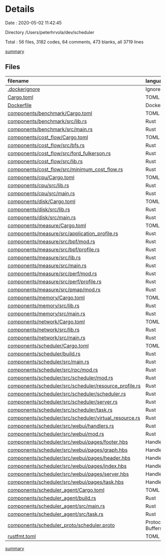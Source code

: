 # Details

Date : 2020-05-02 11:42:45

Directory /Users/peterhrvola/dev/scheduler

Total : 56 files,  3182 codes, 64 comments, 473 blanks, all 3719 lines

[summary](results.md)

## Files
| filename | language | code | comment | blank | total |
| :--- | :--- | ---: | ---: | ---: | ---: |
| [.dockerignore](/.dockerignore) | Ignore | 1 | 0 | 0 | 1 |
| [Cargo.toml](/Cargo.toml) | TOML | 12 | 0 | 1 | 13 |
| [Dockerfile](/Dockerfile) | Dockerfile | 10 | 0 | 3 | 13 |
| [components/benchmark/Cargo.toml](/components/benchmark/Cargo.toml) | TOML | 14 | 1 | 2 | 17 |
| [components/benchmark/src/lib.rs](/components/benchmark/src/lib.rs) | Rust | 25 | 0 | 4 | 29 |
| [components/benchmark/src/main.rs](/components/benchmark/src/main.rs) | Rust | 5 | 0 | 1 | 6 |
| [components/cost_flow/Cargo.toml](/components/cost_flow/Cargo.toml) | TOML | 8 | 1 | 3 | 12 |
| [components/cost_flow/src/bfs.rs](/components/cost_flow/src/bfs.rs) | Rust | 62 | 3 | 13 | 78 |
| [components/cost_flow/src/ford_fulkerson.rs](/components/cost_flow/src/ford_fulkerson.rs) | Rust | 47 | 3 | 9 | 59 |
| [components/cost_flow/src/lib.rs](/components/cost_flow/src/lib.rs) | Rust | 408 | 4 | 63 | 475 |
| [components/cost_flow/src/minimum_cost_flow.rs](/components/cost_flow/src/minimum_cost_flow.rs) | Rust | 157 | 0 | 26 | 183 |
| [components/cpu/Cargo.toml](/components/cpu/Cargo.toml) | TOML | 8 | 1 | 3 | 12 |
| [components/cpu/src/lib.rs](/components/cpu/src/lib.rs) | Rust | 20 | 0 | 4 | 24 |
| [components/cpu/src/main.rs](/components/cpu/src/main.rs) | Rust | 5 | 0 | 2 | 7 |
| [components/disk/Cargo.toml](/components/disk/Cargo.toml) | TOML | 9 | 1 | 3 | 13 |
| [components/disk/src/lib.rs](/components/disk/src/lib.rs) | Rust | 68 | 0 | 12 | 80 |
| [components/disk/src/main.rs](/components/disk/src/main.rs) | Rust | 19 | 0 | 5 | 24 |
| [components/measure/Cargo.toml](/components/measure/Cargo.toml) | TOML | 21 | 1 | 3 | 25 |
| [components/measure/src/application_profile.rs](/components/measure/src/application_profile.rs) | Rust | 53 | 1 | 5 | 59 |
| [components/measure/src/bpf/mod.rs](/components/measure/src/bpf/mod.rs) | Rust | 46 | 0 | 9 | 55 |
| [components/measure/src/bpf/profile.rs](/components/measure/src/bpf/profile.rs) | Rust | 94 | 0 | 11 | 105 |
| [components/measure/src/lib.rs](/components/measure/src/lib.rs) | Rust | 76 | 1 | 10 | 87 |
| [components/measure/src/main.rs](/components/measure/src/main.rs) | Rust | 57 | 0 | 9 | 66 |
| [components/measure/src/perf/mod.rs](/components/measure/src/perf/mod.rs) | Rust | 48 | 0 | 9 | 57 |
| [components/measure/src/perf/profile.rs](/components/measure/src/perf/profile.rs) | Rust | 51 | 0 | 5 | 56 |
| [components/measure/src/pmap/mod.rs](/components/measure/src/pmap/mod.rs) | Rust | 49 | 0 | 9 | 58 |
| [components/memory/Cargo.toml](/components/memory/Cargo.toml) | TOML | 10 | 1 | 3 | 14 |
| [components/memory/src/lib.rs](/components/memory/src/lib.rs) | Rust | 40 | 3 | 8 | 51 |
| [components/memory/src/main.rs](/components/memory/src/main.rs) | Rust | 10 | 0 | 3 | 13 |
| [components/network/Cargo.toml](/components/network/Cargo.toml) | TOML | 7 | 1 | 3 | 11 |
| [components/network/src/lib.rs](/components/network/src/lib.rs) | Rust | 16 | 0 | 3 | 19 |
| [components/network/src/main.rs](/components/network/src/main.rs) | Rust | 4 | 0 | 2 | 6 |
| [components/scheduler/Cargo.toml](/components/scheduler/Cargo.toml) | TOML | 28 | 1 | 3 | 32 |
| [components/scheduler/build.rs](/components/scheduler/build.rs) | Rust | 5 | 0 | 1 | 6 |
| [components/scheduler/src/main.rs](/components/scheduler/src/main.rs) | Rust | 65 | 0 | 10 | 75 |
| [components/scheduler/src/rpc/mod.rs](/components/scheduler/src/rpc/mod.rs) | Rust | 142 | 0 | 22 | 164 |
| [components/scheduler/src/scheduler/mod.rs](/components/scheduler/src/scheduler/mod.rs) | Rust | 32 | 0 | 4 | 36 |
| [components/scheduler/src/scheduler/resource_profile.rs](/components/scheduler/src/scheduler/resource_profile.rs) | Rust | 107 | 3 | 19 | 129 |
| [components/scheduler/src/scheduler/scheduler.rs](/components/scheduler/src/scheduler/scheduler.rs) | Rust | 218 | 35 | 35 | 288 |
| [components/scheduler/src/scheduler/server.rs](/components/scheduler/src/scheduler/server.rs) | Rust | 31 | 0 | 5 | 36 |
| [components/scheduler/src/scheduler/task.rs](/components/scheduler/src/scheduler/task.rs) | Rust | 120 | 1 | 13 | 134 |
| [components/scheduler/src/scheduler/virtual_resource.rs](/components/scheduler/src/scheduler/virtual_resource.rs) | Rust | 17 | 0 | 4 | 21 |
| [components/scheduler/src/webui/handlers.rs](/components/scheduler/src/webui/handlers.rs) | Rust | 164 | 0 | 20 | 184 |
| [components/scheduler/src/webui/mod.rs](/components/scheduler/src/webui/mod.rs) | Rust | 68 | 0 | 11 | 79 |
| [components/scheduler/src/webui/pages/footer.hbs](/components/scheduler/src/webui/pages/footer.hbs) | Handlebars | 8 | 0 | 0 | 8 |
| [components/scheduler/src/webui/pages/graph.hbs](/components/scheduler/src/webui/pages/graph.hbs) | Handlebars | 48 | 0 | 8 | 56 |
| [components/scheduler/src/webui/pages/header.hbs](/components/scheduler/src/webui/pages/header.hbs) | Handlebars | 133 | 0 | 18 | 151 |
| [components/scheduler/src/webui/pages/index.hbs](/components/scheduler/src/webui/pages/index.hbs) | Handlebars | 3 | 0 | 2 | 5 |
| [components/scheduler/src/webui/pages/server.hbs](/components/scheduler/src/webui/pages/server.hbs) | Handlebars | 94 | 0 | 3 | 97 |
| [components/scheduler/src/webui/pages/task.hbs](/components/scheduler/src/webui/pages/task.hbs) | Handlebars | 104 | 0 | 6 | 110 |
| [components/scheduler_agent/Cargo.toml](/components/scheduler_agent/Cargo.toml) | TOML | 22 | 1 | 4 | 27 |
| [components/scheduler_agent/build.rs](/components/scheduler_agent/build.rs) | Rust | 5 | 0 | 1 | 6 |
| [components/scheduler_agent/src/main.rs](/components/scheduler_agent/src/main.rs) | Rust | 114 | 0 | 14 | 128 |
| [components/scheduler_agent/src/task.rs](/components/scheduler_agent/src/task.rs) | Rust | 118 | 0 | 10 | 128 |
| [components/scheduler_proto/scheduler.proto](/components/scheduler_proto/scheduler.proto) | Protocol Buffers | 71 | 0 | 13 | 84 |
| [rustfmt.toml](/rustfmt.toml) | TOML | 5 | 1 | 1 | 7 |

[summary](results.md)